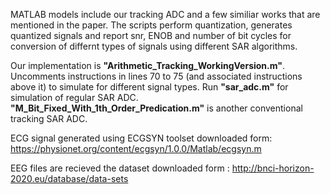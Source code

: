 MATLAB models include our tracking ADC and a few similiar works that are mentioned in the paper. The scripts perform quantization, generates quantized signals and report snr, ENOB and number of bit cycles for conversion of differnt types of signals using different SAR algorithms.

  
Our implementation is **"Arithmetic_Tracking_WorkingVersion.m"**. Uncomments instructions in lines 70 to 75 (and associated instructions above it) to simulate for different signal types. Run **"sar_adc.m"** for simulation of regular SAR ADC. **"M_Bit_Fixed_With_1th_Order_Predication.m"** is another conventional tracking SAR ADC. 


ECG signal generated using ECGSYN toolset downloaded form: https://physionet.org/content/ecgsyn/1.0.0/Matlab/ecgsyn.m

EEG files are recieved the dataset downloaded form : http://bnci-horizon-2020.eu/database/data-sets
  


